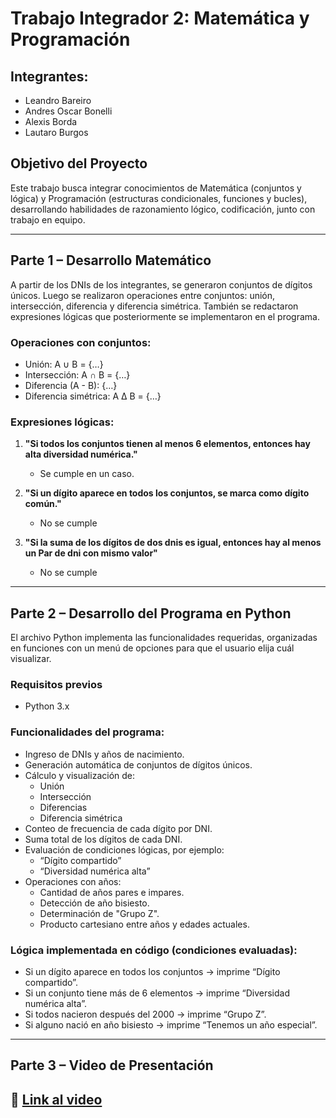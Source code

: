 # Trabajo Integrador 2: Matemática y Programación


## Integrantes:
- Leandro Bareiro
- Andres Oscar Bonelli
- Alexis Borda
- Lautaro Burgos

## Objetivo del Proyecto
Este trabajo busca integrar conocimientos de Matemática (conjuntos y lógica) y Programación (estructuras condicionales, funciones y bucles), desarrollando habilidades de razonamiento lógico, codificación, junto con trabajo en equipo.

---

## Parte 1 – Desarrollo Matemático

A partir de los DNIs de los integrantes, se generaron conjuntos de dígitos únicos. Luego se realizaron operaciones entre conjuntos: unión, intersección, diferencia y diferencia simétrica. También se redactaron expresiones lógicas que posteriormente se implementaron en el programa.

### Operaciones con conjuntos:
- Unión: A ∪ B = {…}
- Intersección: A ∩ B = {…}
- Diferencia (A - B): {…}
- Diferencia simétrica: A Δ B = {…}

### Expresiones lógicas:
1. **"Si todos los conjuntos tienen al menos 6 elementos, entonces hay alta diversidad numérica."**
   - Se cumple en un caso.

2. **"Si un dígito aparece en todos los conjuntos, se marca como dígito común."**
   - No se cumple

3. **"Si la suma de los dígitos de dos dnis es igual, entonces hay al menos un Par de dni con mismo valor"**
   - No se cumple

---

## Parte 2 – Desarrollo del Programa en Python

El archivo Python implementa las funcionalidades requeridas, organizadas en funciones con un menú de opciones para que el usuario elija cuál visualizar.
### Requisitos previos

- Python 3.x
### Funcionalidades del programa:
- Ingreso de DNIs y años de nacimiento.
- Generación automática de conjuntos de dígitos únicos.
- Cálculo y visualización de:
  - Unión
  - Intersección
  - Diferencias
  - Diferencia simétrica
- Conteo de frecuencia de cada dígito por DNI.
- Suma total de los dígitos de cada DNI.
- Evaluación de condiciones lógicas, por ejemplo:
  - “Dígito compartido”
  - “Diversidad numérica alta”
- Operaciones con años:
  - Cantidad de años pares e impares.
  - Detección de año bisiesto.
  - Determinación de "Grupo Z".
  - Producto cartesiano entre años y edades actuales.

### Lógica implementada en código (condiciones evaluadas):
- Si un dígito aparece en todos los conjuntos → imprime “Dígito compartido”.
- Si un conjunto tiene más de 6 elementos → imprime “Diversidad numérica alta”.
- Si todos nacieron después del 2000 → imprime “Grupo Z”.
- Si alguno nació en año bisiesto → imprime “Tenemos un año especial”.

---

## Parte 3 – Video de Presentación

🔗 [Link al video](https://youtube.com/...)
---


